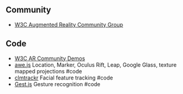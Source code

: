 
## Community

* [W3C Augmented Reality Community Group](https://www.w3.org/community/ar/)

## Code
* [W3C AR Community Demos](https://www.w3.org/community/ar/demos-and-projects/)
* [awe.js](https://github.com/buildar/awe.js) Location, Marker, Oculus Rift, Leap, Google Glass, texture mapped projections #code
* [clmtrackr](https://github.com/auduno/clmtrackr) Facial feature tracking #code
* [Gest.js](https://github.com/hadimichael/gest.js) Gesture recognition #code
